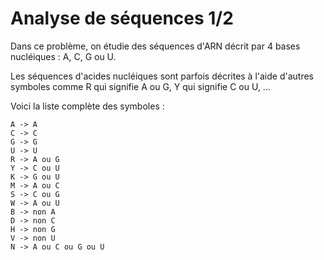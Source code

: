 # Analyse de séquences 1/2

Dans ce problème, on étudie des séquences d'ARN décrit par 4 bases nucléiques : A, C, G ou U.

Les séquences d'acides nucléiques sont parfois décrites à l'aide d'autres symboles comme R qui signifie A ou G, Y qui signifie C ou U, ...

Voici la liste complète des symboles :

```
A -> A
C -> C
G -> G
U -> U
R -> A ou G
Y -> C ou U
K -> G ou U
M -> A ou C
S -> C ou G
W -> A ou U
B -> non A
D -> non C
H -> non G
V -> non U
N -> A ou C ou G ou U
```
